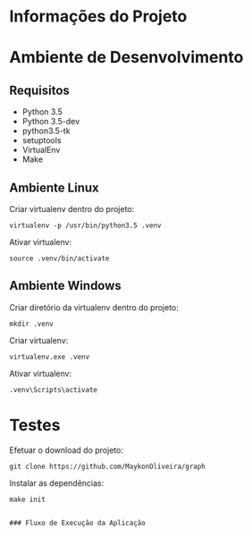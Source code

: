 # Informações do Projeto

# Ambiente de Desenvolvimento

## Requisitos
- Python 3.5
- Python 3.5-dev
- python3.5-tk
- setuptools
- VirtualEnv
- Make

## Ambiente Linux
Criar virtualenv dentro do projeto:
```
virtualenv -p /usr/bin/python3.5 .venv
```

Ativar virtualenv:
```
source .venv/bin/activate
```

## Ambiente Windows
Criar diretório da virtualenv dentro do projeto:
```
mkdir .venv
```

Criar virtualenv:
```
virtualenv.exe .venv
```

Ativar virtualenv:
```
.venv\Scripts\activate
```

# Testes
Efetuar o download do projeto:
```
git clone https://github.com/MaykonOliveira/graph
```

Instalar as dependências:
```
make init
```
```

### Fluxo de Execução da Aplicação
```
```

